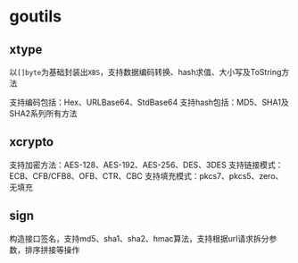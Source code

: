 # goutils

## xtype
以`[]byte`为基础封装出`XBS`，支持数据编码转换、hash求值、大小写及ToString方法

支持编码包括：Hex、URLBase64、StdBase64
支持hash包括：MD5、SHA1及SHA2系列所有方法

## xcrypto
支持加密方法：AES-128、AES-192、AES-256、DES、3DES
支持链接模式：ECB、CFB/CFB8、OFB、CTR、CBC
支持填充模式：pkcs7、pkcs5、zero、无填充

## sign
构造接口签名，支持md5、sha1、sha2、hmac算法，支持根据url请求拆分参数，排序拼接等操作